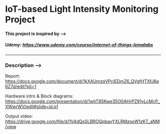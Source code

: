 # IoT-based Light Intensity Monitoring Project

#### This project is inspired by --> ####

##### Udemy: <https://www.udemy.com/course/internet-of-things-lemalabs> #####

---

### Description --> 

Report: <https://docs.google.com/document/d/1kXAUmzqVPcjEDmZ6_QVgfHTXfJ8a6Z7d/edit?pli=1>

Hardware intro & Block diagrams: <https://docs.google.com/presentation/d/1whT85Kwe35O0AHrPZ91yLcMcP_XWwrWV/edit#slide=id.p1>

Output video: <https://drive.google.com/file/d/1V4dQsSLBROQpbavYXLRMzoxW1zKT_aNM/view>
